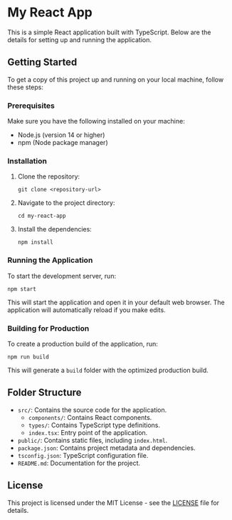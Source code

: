 # My React App

This is a simple React application built with TypeScript. Below are the details for setting up and running the application.

## Getting Started

To get a copy of this project up and running on your local machine, follow these steps:

### Prerequisites

Make sure you have the following installed on your machine:

- Node.js (version 14 or higher)
- npm (Node package manager)

### Installation

1. Clone the repository:
   ```
   git clone <repository-url>
   ```

2. Navigate to the project directory:
   ```
   cd my-react-app
   ```

3. Install the dependencies:
   ```
   npm install
   ```

### Running the Application

To start the development server, run:
```
npm start
```

This will start the application and open it in your default web browser. The application will automatically reload if you make edits.

### Building for Production

To create a production build of the application, run:
```
npm run build
```

This will generate a `build` folder with the optimized production build.

## Folder Structure

- `src/`: Contains the source code for the application.
  - `components/`: Contains React components.
  - `types/`: Contains TypeScript type definitions.
  - `index.tsx`: Entry point of the application.
- `public/`: Contains static files, including `index.html`.
- `package.json`: Contains project metadata and dependencies.
- `tsconfig.json`: TypeScript configuration file.
- `README.md`: Documentation for the project.

## License

This project is licensed under the MIT License - see the [LICENSE](LICENSE) file for details.